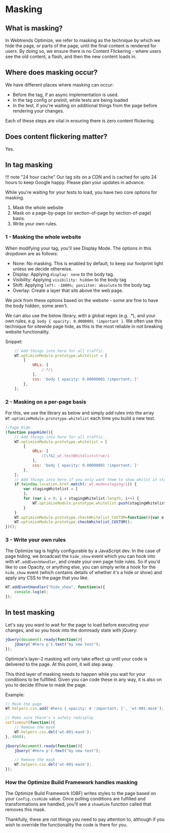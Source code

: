 # Masking

## What is masking?

In Webtrends Optimize, we refer to masking as the technique by which we hide the page, or parts of the page, until the final content is rendered for users. By doing so, we ensure there is no Content Flickering - where users see the old content, a flash, and then the new content loads in. 

## Where does masking occur?

We have different places where masking can occur:

- Before the tag, if an async implementation is used.
- In the tag config or preinit, while tests are being loaded
- In the test, if you're waiting on additional things from the page before rendering your changes. 

Each of these steps are vital in ensuring there is zero content flickering.

## Does content flickering matter?

Yes. 

## In tag masking

!!! note "24 hour cache"
    Our tag sits on a CDN and is cached for upto 24 hours to keep Google happy. Please plan your updates in advance. 

While you're waiting for your tests to load, you have two core options for masking.

1. Mask the whole website
2. Mask on a page-by-page (or section-of-page by section-of-page) basis.
3. Write your own rules.

### 1 - Masking the whole website

When modifying your tag, you'll see Display Mode. The options in this dropdown are as follows:

- None: No masking. This is enabled by default, to keep our footprint light unless we decide otherwise.
- Display: Applying `display: none` to the body tag. 
- Visibility: Applying `visibility: hidden` to the body tag
- Shift: Applying `left: -1000%; posiiton: absolute` to the body tag.
- Overlay: Create a layer that sits above the web page.

We pick from these options based on the website - some are fine to have the body hidden, some aren't. 

We can also use the below library, with a global regex (e.g. .*), and your own rules, e.g. `body { opacity: 0.0000001 !important }`. We often use this technique for sitewide page hide, as this is the most reliable in not breaking website functionality. 

Snippet:

``` javascript
    // Add things into here for all traffic.
    WT.optimizeModule.prototype.whitelist = [
        {
            URLs: [
                /.*/i
            ],
            css: 'body { opacity: 0.00000001 !important; }'
        },
    ];
```

### 2 - Masking on a per-page basis

For this, we use the library as below and simply add rules into the array `WT.optimizeModule.prototype.whitelist` each time you build a new test.

``` javascript
//Page Hide
(function pageHide(){
    // Add things into here for all traffic.
    WT.optimizeModule.prototype.whitelist = [
        {
            URLs: [
                /[\?&]_wt.testWhitelist=true/i
            ],
            css: 'body { opacity: 0.00000001 !important; }'
        },
    ];
    // Add things into here if you only want them to show whilst in staging mode.
    if (window.location.href.match(/_wt.mode=staging/i)) {
        var stagingWhitelist = [
        ];
        for (var i = 0; i < stagingWhitelist.length; i++) {
            WT.optimizeModule.prototype.whitelist.push(stagingWhitelist[i]);
        }
    }
    WT.optimizeModule.prototype.checkWhitelist_CUSTOM=function(){var e,t,o,n=function(e){var o=e||"";return{add:function(e){e.length&&(o+=e+"\n")},output:function(e){var t;if(o.length){if(e&&(t=document.getElementById(e)),t)return!1;(t=document.createElement("style")).setAttribute("type","text/css"),e&&(t.id=e),t.styleSheet?t.styleSheet.cssText=o:t.appendChild(document.createTextNode(o)),document.getElementsByTagName("head")[0].appendChild(t),o=""}},remove:function(e,t){if(!e)return!1;e=(t=t||window.document).getElementById(e);e&&"style"==e.nodeName.toLowerCase()&&e.parentNode.removeChild(e)}}},i=WT.optimizeModule.prototype.whitelist||[];try{for(var r="",a=!1,d=0,s=i.length;d<s;d++){var u,c=i[d],p=c;c.URLs&&c.css&&(p=c.URLs,u=c.css||""),!0===function(e){if(!e)return!1;!1==e instanceof Array&&(e=[e]);for(var t,o=0;t=e[o];o++)if(window.location.href.match(t))return!0;return!1}(p)&&(u&&(r+=u),WT.optimizeModule.prototype.wtConfigObj.s_pageTimeout=5e3,WT.optimizeModule.prototype.wtConfigObj.s_pageDisplayMode="custom",a=!0)}return""!==(WT.obfHide=r)&&(e=(e=r).match(/[\{\}]+/)?e:e+"{ opacity: 0.00001 !important; }",t=new n(e),o="wto-css-capi-"+Math.floor(1e3*Math.random()),WT.addEventHandler("hide_show",function(e){e.params&&(!1===e.params.display&&t.output(o),!0===e.params.display&&t.remove(o))}),setTimeout(function(){t.remove(o)},5100)),a}catch(e){}};
    WT.optimizeModule.prototype.checkWhitelist_CUSTOM();
})();
```

### 3 - Write your own rules

The Optimize tag is highly configurable by a JavaScript dev. In the case of page hiding, we broadcast the `hide_show` event which you can hook into with `WT.addEventHandler`, and create your own page hide rules. So if you'd like to use Opacity, or anything else, you can simply write a hook for the `hide_show` event (which contains details of whether it's a hide or show) and apply any CSS to the page that you like. 

``` javascript
WT.addEventHandler("hide_show", function(e){
    console.log(e);
});
```

## In test masking

Let's say you want to wait for the page to load before executing your changes, and so you hook into the domready state with jQuery:

``` javascript
jQuery(document).ready(function(){
    jQuery('#hero p').text("my new text");
});
```

Optimize's layer-2 masking will only take effect up until your code is delivered to the page. At this point, it will step away. 

This third layer of masking needs to happen while you wait for your conditions to be fulfilled. Given you can code these in any way, it is also on you to decide if/how to mask the page.

Example:
``` javascript
// Mask the page 
WT.helpers.css.add('#hero { opacity: 0 !important; }', 'wt-001-mask');

// Make sure there's a safety redisplay
setTimeout(function(){
    // Remove the mask
    WT.helpers.css.del('wt-001-mask');
}, 4000);

jQuery(document).ready(function(){
    jQuery('#hero p').text("my new text");

    // Remove the mask
    WT.helpers.css.del('wt-001-mask');
});
```

### How the Optimize Build Framework handles masking

The Optimize Build Framework (OBF) writes styles to the page based on your `Config.cssHide` value. Once polling conditions are fulfilled and transformations are handled, you'll see a `showHide` function called that removes this mask. 

Thankfully, these are not things you need to pay attention to, although if you wish to override the functionality the code is there for you.